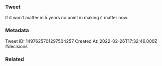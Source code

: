 ### Tweet
If it won’t matter in 5 years no point in making it matter now.

### Metadata
Tweet ID: 1497625701297504257
Created At: 2022-02-26T17:32:46.000Z
#decisions 

### Related

